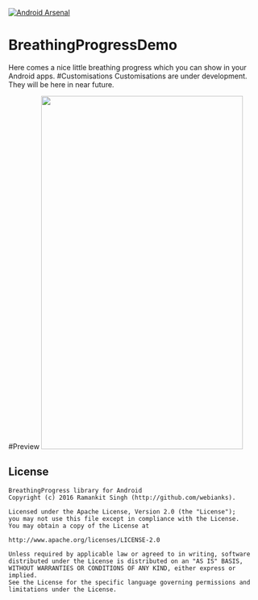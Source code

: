 [![Android Arsenal](https://img.shields.io/badge/Android%20Arsenal-BreathingProgressDemo-brightgreen.svg?style=flat)](http://android-arsenal.com/details/3/4111)

# BreathingProgressDemo
Here comes a nice little breathing progress which you can show in your Android apps.
#Customisations
Customisations are under development. They will be here in near future.

#Preview
<img src="http://webianks.com/breathing_progress/breather.gif" height="700" width="400" >


## License

```
BreathingProgress library for Android
Copyright (c) 2016 Ramankit Singh (http://github.com/webianks).

Licensed under the Apache License, Version 2.0 (the "License");
you may not use this file except in compliance with the License.
You may obtain a copy of the License at

http://www.apache.org/licenses/LICENSE-2.0

Unless required by applicable law or agreed to in writing, software
distributed under the License is distributed on an "AS IS" BASIS,
WITHOUT WARRANTIES OR CONDITIONS OF ANY KIND, either express or implied.
See the License for the specific language governing permissions and
limitations under the License.
```
